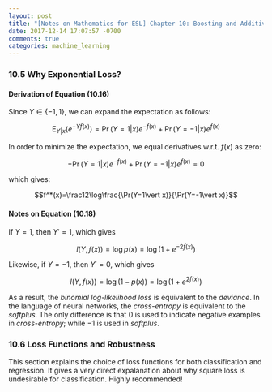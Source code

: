 ```yaml
---
layout: post
title: "[Notes on Mathematics for ESL] Chapter 10: Boosting and Additive Trees"
date: 2017-12-14 17:07:57 -0700
comments: true
categories: machine_learning
---
```


### 10.5 Why Exponential Loss?

#### Derivation of Equation (10.16)

Since $Y\in\{-1,1\}$, we can expand the expectation as follows:

$$\text{E}_{Y\vert x}(e^{-Yf(x)}) = \Pr(Y=1 \vert x)e^{-f(x)} + 
\Pr(Y=-1\vert x)e^{f(x)}$$

In order to minimize the expectation, we equal derivatives w.r.t. $f(x)$ as zero:

$$-\Pr(Y=1\vert x)e^{-f(x)}+\Pr(Y=-1\vert x)e^{f(x)}=0$$

which gives:

$$f^*(x)=\frac12\log\frac{\Pr(Y=1\vert x)}{\Pr(Y=-1\vert x)}$$

<!--more-->

#### Notes on Equation (10.18)

If $Y=1$, then $Y'=1$, which gives

$$l(Y,f(x))=\log p(x)=\log(1+e^{-2f(x)})$$

Likewise, if $Y=-1$, then $Y'=0$, which gives

$$l(Y,f(x))=\log (1-p(x))=\log(1+e^{2f(x)})$$

As a result, the *binomial log-likelihood loss* is equivalent to the *deviance*. In the language of neural networks, the *cross-entropy* is equivalent to the *softplus*. The only difference is that $0$ is used to indicate negative examples in *cross-entropy*; while $-1$ is used in *softplus*.

### 10.6 Loss Functions and Robustness

This section explains the choice of loss functions for both classification and regression. It gives a very direct expalanation about why square loss is undesirable for classification. Highly recommended!
